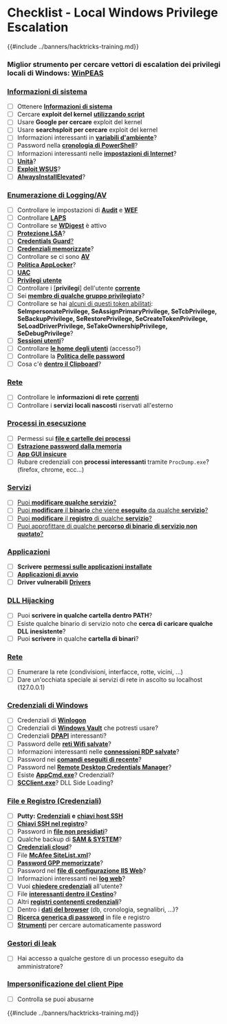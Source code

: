 # Checklist - Local Windows Privilege Escalation

{{#include ../banners/hacktricks-training.md}}

### **Miglior strumento per cercare vettori di escalation dei privilegi locali di Windows:** [**WinPEAS**](https://github.com/carlospolop/privilege-escalation-awesome-scripts-suite/tree/master/winPEAS)

### [Informazioni di sistema](windows-local-privilege-escalation/#system-info)

- [ ] Ottenere [**Informazioni di sistema**](windows-local-privilege-escalation/#system-info)
- [ ] Cercare **exploit del kernel** [**utilizzando script**](windows-local-privilege-escalation/#version-exploits)
- [ ] Usare **Google per cercare** exploit del kernel
- [ ] Usare **searchsploit per cercare** exploit del kernel
- [ ] Informazioni interessanti in [**variabili d'ambiente**](windows-local-privilege-escalation/#environment)?
- [ ] Password nella [**cronologia di PowerShell**](windows-local-privilege-escalation/#powershell-history)?
- [ ] Informazioni interessanti nelle [**impostazioni di Internet**](windows-local-privilege-escalation/#internet-settings)?
- [ ] [**Unità**](windows-local-privilege-escalation/#drives)?
- [ ] [**Exploit WSUS**](windows-local-privilege-escalation/#wsus)?
- [ ] [**AlwaysInstallElevated**](windows-local-privilege-escalation/#alwaysinstallelevated)?

### [Enumerazione di Logging/AV](windows-local-privilege-escalation/#enumeration)

- [ ] Controllare le impostazioni di [**Audit**](windows-local-privilege-escalation/#audit-settings) e [**WEF**](windows-local-privilege-escalation/#wef)
- [ ] Controllare [**LAPS**](windows-local-privilege-escalation/#laps)
- [ ] Controllare se [**WDigest**](windows-local-privilege-escalation/#wdigest) è attivo
- [ ] [**Protezione LSA**](windows-local-privilege-escalation/#lsa-protection)?
- [ ] [**Credentials Guard**](windows-local-privilege-escalation/#credentials-guard)[?](windows-local-privilege-escalation/#cached-credentials)
- [ ] [**Credenziali memorizzate**](windows-local-privilege-escalation/#cached-credentials)?
- [ ] Controllare se ci sono [**AV**](https://github.com/carlospolop/hacktricks/blob/master/windows-hardening/windows-av-bypass/README.md)
- [ ] [**Politica AppLocker**](https://github.com/carlospolop/hacktricks/blob/master/windows-hardening/authentication-credentials-uac-and-efs/README.md#applocker-policy)?
- [ ] [**UAC**](https://github.com/carlospolop/hacktricks/blob/master/windows-hardening/authentication-credentials-uac-and-efs/uac-user-account-control/README.md)
- [ ] [**Privilegi utente**](windows-local-privilege-escalation/#users-and-groups)
- [ ] Controllare i [**privilegi**] dell'utente [**corrente**](windows-local-privilege-escalation/#users-and-groups)
- [ ] Sei [**membro di qualche gruppo privilegiato**](windows-local-privilege-escalation/#privileged-groups)?
- [ ] Controllare se hai [alcuni di questi token abilitati](windows-local-privilege-escalation/#token-manipulation): **SeImpersonatePrivilege, SeAssignPrimaryPrivilege, SeTcbPrivilege, SeBackupPrivilege, SeRestorePrivilege, SeCreateTokenPrivilege, SeLoadDriverPrivilege, SeTakeOwnershipPrivilege, SeDebugPrivilege**?
- [ ] [**Sessioni utenti**](windows-local-privilege-escalation/#logged-users-sessions)?
- [ ] Controllare [**le home degli utenti**](windows-local-privilege-escalation/#home-folders) (accesso?)
- [ ] Controllare la [**Politica delle password**](windows-local-privilege-escalation/#password-policy)
- [ ] Cosa c'è [**dentro il Clipboard**](windows-local-privilege-escalation/#get-the-content-of-the-clipboard)?

### [Rete](windows-local-privilege-escalation/#network)

- [ ] Controllare le **informazioni di rete** [**correnti**](windows-local-privilege-escalation/#network)
- [ ] Controllare i **servizi locali nascosti** riservati all'esterno

### [Processi in esecuzione](windows-local-privilege-escalation/#running-processes)

- [ ] Permessi sui [**file e cartelle dei processi**](windows-local-privilege-escalation/#file-and-folder-permissions)
- [ ] [**Estrazione password dalla memoria**](windows-local-privilege-escalation/#memory-password-mining)
- [ ] [**App GUI insicure**](windows-local-privilege-escalation/#insecure-gui-apps)
- [ ] Rubare credenziali con **processi interessanti** tramite `ProcDump.exe`? (firefox, chrome, ecc...)

### [Servizi](windows-local-privilege-escalation/#services)

- [ ] [Puoi **modificare qualche servizio**?](windows-local-privilege-escalation/#permissions)
- [ ] [Puoi **modificare** il **binario** che viene **eseguito** da qualche **servizio**?](windows-local-privilege-escalation/#modify-service-binary-path)
- [ ] [Puoi **modificare** il **registro** di qualche **servizio**?](windows-local-privilege-escalation/#services-registry-modify-permissions)
- [ ] [Puoi approfittare di qualche **percorso di binario di servizio non quotato**?](windows-local-privilege-escalation/#unquoted-service-paths)

### [**Applicazioni**](windows-local-privilege-escalation/#applications)

- [ ] **Scrivere** [**permessi sulle applicazioni installate**](windows-local-privilege-escalation/#write-permissions)
- [ ] [**Applicazioni di avvio**](windows-local-privilege-escalation/#run-at-startup)
- [ ] **Driver vulnerabili** [**Drivers**](windows-local-privilege-escalation/#drivers)

### [DLL Hijacking](windows-local-privilege-escalation/#path-dll-hijacking)

- [ ] Puoi **scrivere in qualche cartella dentro PATH**?
- [ ] Esiste qualche binario di servizio noto che **cerca di caricare qualche DLL inesistente**?
- [ ] Puoi **scrivere** in qualche **cartella di binari**?

### [Rete](windows-local-privilege-escalation/#network)

- [ ] Enumerare la rete (condivisioni, interfacce, rotte, vicini, ...)
- [ ] Dare un'occhiata speciale ai servizi di rete in ascolto su localhost (127.0.0.1)

### [Credenziali di Windows](windows-local-privilege-escalation/#windows-credentials)

- [ ] Credenziali di [**Winlogon**](windows-local-privilege-escalation/#winlogon-credentials)
- [ ] Credenziali di [**Windows Vault**](windows-local-privilege-escalation/#credentials-manager-windows-vault) che potresti usare?
- [ ] Credenziali [**DPAPI**](windows-local-privilege-escalation/#dpapi) interessanti?
- [ ] Password delle [**reti Wifi salvate**](windows-local-privilege-escalation/#wifi)?
- [ ] Informazioni interessanti nelle [**connessioni RDP salvate**](windows-local-privilege-escalation/#saved-rdp-connections)?
- [ ] Password nei [**comandi eseguiti di recente**](windows-local-privilege-escalation/#recently-run-commands)?
- [ ] Password nel [**Remote Desktop Credentials Manager**](windows-local-privilege-escalation/#remote-desktop-credential-manager)?
- [ ] Esiste [**AppCmd.exe**](windows-local-privilege-escalation/#appcmd-exe)? Credenziali?
- [ ] [**SCClient.exe**](windows-local-privilege-escalation/#scclient-sccm)? DLL Side Loading?

### [File e Registro (Credenziali)](windows-local-privilege-escalation/#files-and-registry-credentials)

- [ ] **Putty:** [**Credenziali**](windows-local-privilege-escalation/#putty-creds) **e** [**chiavi host SSH**](windows-local-privilege-escalation/#putty-ssh-host-keys)
- [ ] [**Chiavi SSH nel registro**](windows-local-privilege-escalation/#ssh-keys-in-registry)?
- [ ] Password in [**file non presidiati**](windows-local-privilege-escalation/#unattended-files)?
- [ ] Qualche backup di [**SAM & SYSTEM**](windows-local-privilege-escalation/#sam-and-system-backups)?
- [ ] [**Credenziali cloud**](windows-local-privilege-escalation/#cloud-credentials)?
- [ ] File [**McAfee SiteList.xml**](windows-local-privilege-escalation/#mcafee-sitelist.xml)?
- [ ] [**Password GPP memorizzate**](windows-local-privilege-escalation/#cached-gpp-pasword)?
- [ ] Password nel [**file di configurazione IIS Web**](windows-local-privilege-escalation/#iis-web-config)?
- [ ] Informazioni interessanti nei [**log web**](windows-local-privilege-escalation/#logs)?
- [ ] Vuoi [**chiedere credenziali**](windows-local-privilege-escalation/#ask-for-credentials) all'utente?
- [ ] File [**interessanti dentro il Cestino**](windows-local-privilege-escalation/#credentials-in-the-recyclebin)?
- [ ] Altri [**registri contenenti credenziali**](windows-local-privilege-escalation/#inside-the-registry)?
- [ ] Dentro i [**dati del browser**](windows-local-privilege-escalation/#browsers-history) (db, cronologia, segnalibri, ...)?
- [ ] [**Ricerca generica di password**](windows-local-privilege-escalation/#generic-password-search-in-files-and-registry) in file e registro
- [ ] [**Strumenti**](windows-local-privilege-escalation/#tools-that-search-for-passwords) per cercare automaticamente password

### [Gestori di leak](windows-local-privilege-escalation/#leaked-handlers)

- [ ] Hai accesso a qualche gestore di un processo eseguito da amministratore?

### [Impersonificazione del client Pipe](windows-local-privilege-escalation/#named-pipe-client-impersonation)

- [ ] Controlla se puoi abusarne

{{#include ../banners/hacktricks-training.md}}
